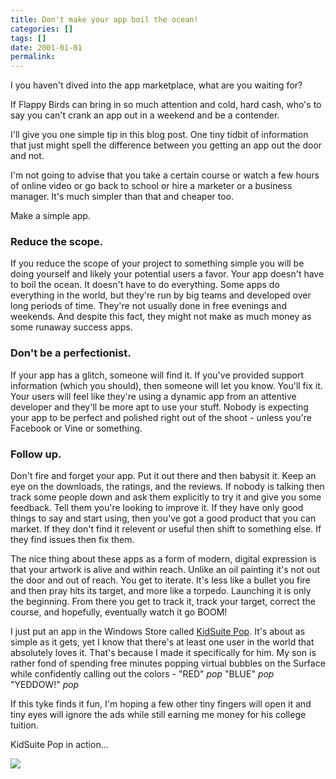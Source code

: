 ```yaml
---
title: Don't make your app boil the ocean!
categories: []
tags: []
date: 2001-01-01
permalink: 
---
```


I you haven't dived into the app marketplace, what are you waiting for?

If Flappy Birds can bring in so much attention and cold, hard cash, who's to say you can't crank an app out in a weekend and be a contender.

I'll give you one simple tip in this blog post. One tiny tidbit of information that just might spell the difference between you getting an app out the door and not.

I'm not going to advise that you take a certain course or watch a few hours of online video or go back to school or hire a marketer or a business manager. It's much simpler than that and cheaper too.

Make a simple app.

### **Reduce the scope.**

If you reduce the scope of your project to something simple you will be doing yourself and likely your potential users a favor. Your app doesn't have to boil the ocean. It doesn't have to do everything. Some apps do everything in the world, but they're run by big teams and developed over long periods of time. They're not usually done in free evenings and weekends. And despite this fact, they might not make as much money as some runaway success apps.

### **Don't be a perfectionist.**

If your app has a glitch, someone will find it. If you've provided support information (which you should), then someone will let you know. You'll fix it. Your users will feel like they're using a dynamic app from an attentive developer and they'll be more apt to use your stuff. Nobody is expecting your app to be perfect and polished right out of the shoot - unless you're Facebook or Vine or something.

### **Follow up.**

Don't fire and forget your app. Put it out there and then babysit it. Keep an eye on the downloads, the ratings, and the reviews. If nobody is talking then track some people down and ask them explicitly to try it and give you some feedback. Tell them you're looking to improve it. If they have only good things to say and start using, then you've got a good product that you can market. If they don't find it relevent or useful then shift to something else. If they find issues then fix them.

The nice thing about these apps as a form of modern, digital expression is that your artwork is alive and within reach. Unlike an oil painting it's not out the door and out of reach. You get to iterate. It's less like a bullet you fire and then pray hits its target, and more like a torpedo. Launching it is only the beginning. From there you get to track it, track your target, correct the course, and hopefully, eventually watch it go BOOM!

I just put an app in the Windows Store called [KidSuite Pop](http://apps.microsoft.com/windows/app/kidsuite-pop/67dd6cec-d92f-428d-9556-646c64768adf). It's about as simple as it gets, yet I know that there's at least one user in the world that absolutely loves it. That's because I made it specifically for him. My son is rather fond of spending free minutes popping virtual bubbles on the Surface while confidently calling out the colors - "RED" *pop* "BLUE" *pop* "YEDDOW!" *pop*

If this tyke finds it fun, I'm hoping a few other tiny fingers will open it and tiny eyes will ignore the ads while still earning me money for his college tuition.

KidSuite Pop in action...

![](http://codefoster.blob.core.windows.net/site/image/81bd5bddd9664e319277e8f29253fb1d/pop_01_1.jpg)